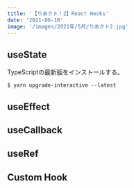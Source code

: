 ```yaml
---
title: '【りあクト！2】React Hooks'
date: '2021-06-10'
image: '/images/2021年/5月/りあクト2.jpg'
---
```

## useState

TypeScriptの最新版をインストールする。

```terminal
$ yarn upgrade-interactive --latest
```

## useEffect



## useCallback



## useRef



## Custom Hook